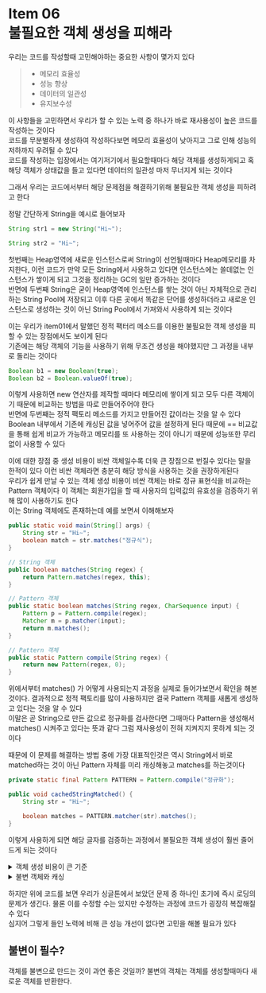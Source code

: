 # Item 06 <br /> 불필요한 객체 생성을 피해라

우리는 코드를 작성할때 고민해야하는 중요한 사항이 몇가지 있다
> - 메모리 효율성
> - 성능 향상
> - 데이터의 일관성
> - 유지보수성

이 사항들을 고민하면서 우리가 할 수 있는 노력 중 하나가 바로 재사용성이 높은 코드를 작성하는 것이다<br/>
코드를 무분별하게 생성하여 작성하다보면 메모리 효율성이 낮아지고 그로 인해 성능의 저하까지 우려될 수 있다<br/>
코드를 작성하는 입장에서는 여기저기에서 필요할때마다 해당 객체를 생성하게되고 혹 해당 객체가 상태값을 들고 있다면 데이터의 일관성 마저 무너지게 되는 것이다<br/>

그래서 우리는 코드에서부터 해당 문제점을 해결하기위해 불필요한 객체 생성을 피하려고 한다

정말 간단하게 String을 예시로 들어보자
```java
String str1 = new String("Hi~");

String str2 = "Hi~";
```
첫번째는 Heap영역에 새로운 인스턴스로써 String이 선언될때마다 Heap메모리를 차지한다, 이런 코드가 만약 모든 String에서 사용하고 있다면 인스턴스에는 쓸데없는 인스턴스가 쌓이게 되고 그것을 정리하는 GC의 일만 증가하는 것이다<br/>
반면에 두번째 String은 굳이 Heap영역에 인스턴스를 쌓는 것이 아닌 자체적으로 관리하는 String Pool에 저장되고 이후 다른 곳에서 똑같은 단어를 생성하더라고 새로운 인스턴스로 생성하는 것이 아닌 String Pool에서 가져와서 사용하게 되는 것이다

이는 우리가 item01에서 말했던 정적 팩터리 메소드를 이용한 불필요한 객체 생성을 피할 수 있는 장점에서도 보이게 된다<br/>
기존에는 해당 객체의 기능을 사용하기 위해 무조건 생성을 해야했지만 그 과정을 내부로 돌리는 것이다
```java
Boolean b1 = new Boolean(true);
Boolean b2 = Boolean.valueOf(true);
```
이렇게 사용하면 new 연산자를 제작할 때마다 메모리에 쌓이게 되고 모두 다른 객체이기 때문에 비교하는 방법을 따로 만들어주어야 한다 <br/>
반면에 두번째는 정적 팩토리 메소드를 가지고 만들어진 값이라는 것을 알 수 있다<br/>
Boolean 내부에서 기존에 캐싱된 값을 넣어주어 값을 설정하게 된다 때문에 == 비교값을 통해 쉽게 비교가 가능하고 메모리를 또 사용하는 것이 아니기 때문에 성능또한 무리없이 사용할 수 있다

이에 대한 장점 중 생성 비용이 비싼 객체일수록 더욱 큰 장점으로 번질수 있다는 말을 한적이 있다 이런 비싼 객체라면 충분히 해당 방식을 사용하는 것을 권장하게된다<br/>
우리가 쉽게 만날 수 있는 객체 생성 비용이 비싼 객체는 바로 정규 표현식을 비교하는 Pattern 객체이다 이 객체는 회원가입을 할 때 사용자의 입력값의 유효성을 검증하기 위해 많이 사용하기도 한다<br/>
이는 String 객체에도 존재하는데 예를 보면서 이해해보자
```java
public static void main(String[] args) {
    String str = "Hi~";
    boolean match = str.matches("정규식");
}

// String 객체
public boolean matches(String regex) {
    return Pattern.matches(regex, this);
}

// Pattern 객체
public static boolean matches(String regex, CharSequence input) {
    Pattern p = Pattern.compile(regex);
    Matcher m = p.matcher(input);
    return m.matches();
}

// Pattern 객체
public static Pattern compile(String regex) {
    return new Pattern(regex, 0);
}
```
위에서부터 matches() 가 어떻게 사용되는지 과정을 실제로 들어가보면서 확인을 해본것이다. 결과적으로 정적 팩토리를 많이 사용하지만 결국 Pattern 객체를 새롭게 생성하고 있다는 것을 알 수 있다 <br/>
이말은 곧 String으로 만든 값으로 정규화를 검사한다면 그때마다 Pattern을 생성해서 matches() 시켜주고 있다는 뜻과 같다 그럼 재사용성이 전혀 지켜지지 못하게 되는 것이다<br/>

때문에 이 문제를 해결하는 방법 중에 가장 대표적인것은 역시 String에서 바로 matched하는 것이 아닌 Pattern 자체를 미리 캐싱해놓고 matches를 하는것이다
```java
private static final Pattern PATTERN = Pattern.compile("정규화");

public void cachedStringMatched() {
    String str = "Hi~";

    boolean matches = PATTERN.matcher(str).matches();
}
```
이렇게 사용하게 되면 해당 글자를 검증하는 과정에서 불필요한 객체 생성이 훨씬 줄어드게 되는 것이다

<details>
    <summary>객체 생성 비용이 큰 기준</summary>

#### 복잡한 연산을 수행하는 경우
- Pattern 객체는 글자의 유효성을 검증하는 복잡한 연산을 진행한다

#### Heap 영역을 많이 차지하는 경우
- 이미지를 처리하는 객체의 경우 큰 파일을 모두 메모리에 올리면서 부담이 커지기 때문에 주의

#### I/O 연산이 포함된 객체
- FileReader, Socket, Connection과 같이 IO작업이 다수 포진된 객체의 경우 

#### 네이티브 코드 호출 (JNI)
- 네이티브 코드는 OS와 직접적인 연관이 있기 때문에 JVM 바깥에서 호출이 되는 경우

#### 쓰레드 생성의 경우
- 쓰레드를 해롭게 생성하면 OS 레벨에서 새로운 스레드를 관리하게 된다

#### 내부적인 캐싱 필요
- 객체를 반복적으로 만들어 Heap 메모리에 영역을 많이 차지하게 되면서 GC의 부담이 상승될 경우


> 개인적으로 다른 것과 같은 경우 프레임워크가 스스로 관리해주는 경우가 흔하지만 내부적인 캐싱의 경우는 조금 중요하다고 생각했다 
> 우리가 캐싱이 필요한 경우가 굉장히 잦게 발생할 수 있고 어떻게 발전을 해야하는지도 고민을 해봐야 한다
</details>

<details>
    <summary>불변 객체와 캐싱</summary>

### 소주제. 반복되는 compile 캐싱하기

위에 코드를 보면 만약 다른 정규화가 추가되면 compile이 반복적으로 발생하게 된다는 것을 알 수 있다
```java
private static final Pattern PATTERN1 = Pattern.compile("정규화1");
private static final Pattern PATTERN2 = Pattern.compile("정규화2");

public void cachedStringMatched() {
    String str = "Hi~";

    boolean matches1 = PATTERN1.matcher(str).matches();
    boolean matches2 = PATTERN2.matcher(str).matches();
}
```
이또한 재사용성이 좋은 코드라고 생각하지 않는다. 그렇다면 어떻게 수정할 수 있을까?? 바로 캐싱 기능을 활용하는 것이다
```java
private static final Map<String, Pattern> PATTERNS = new ConcurrentHashMap<>();

private static Pattern getCompile(String str) {
    return PATTERNS.computeIfAbsent(str, Pattern::compile);
}

public static void main(String[] args) {
    String compileStr1 = "정규화1";
    String compileStr2 = "정규화2";

    Pattern compile1 = getCompile(compileStr1);
    Pattern compile2 = getCompile(compileStr2);

    System.out.println(compile1 == getCompile(compileStr1)); // true (캐싱됨)
    System.out.println(compile2 == getCompile(compileStr2)); // true (캐싱됨)
    System.out.println(compile1 == compile2); // false (다른 정규식)
}
```
이렇게 캐싱 기능을 활용하면 compile의 코드를 줄일 수 있는것이다.

하지만 만약 우리가 DB에 있는 대용량의 데이터인 경우 가져온 데이터를 캐싱해놓으면 조회시 성능이 크게 증가할 수 있다 그리고 해당 객체가 불변 객체라면 데이터의 일관성 역시 보장된다는 것을 알 수 있는것이다.

그러면 어떻게 할 수 있을까? 

1. 일급 컬렉션을 사용한 불변성 보장
   - 만약 Member 객체를 만들고 그것의 불변을 보장하고 싶다면 가져온 데이터를 보관하는 장소가 필요할 것이다. 
   - 하지만 이곳에서는 해당 컬렉션이 불변인것이지 안에 있는 객체는 불변이 아니다

2. 불변 객체의 생성
   - 객체의 필드를 final로 만든다
   - 그러면 진짜 불변 객체가 되는 것이다

그러면 짧게 생각해보면 기존의 JPA를 사용하지 않고 데이터가 캐싱된 값을 직접 만들고 싶다면 캐싱 전용 객체를 만들고 해당 값들을 들고 있는 일급컬렉션을 사용하는 방법이 있을것이다 <br/>
그리고 기존의 model값의 필드 값을 모두 final로 만들고 불변을 유지한다.

하지만 이는 JPA에서는 사용할 수 없다. JPA는 리플렉션을 통해 값을 매칭하고 프록시 객체와 dirty checking 등등 고려해야 할 것이 많기 때문에 그 방법이 쉽지 않다<br/>
그래서 캐싱을 지원하는 SpringCache를 사용하게 되는것 같다 거기서 진화하여 Redis를 통한 캐싱까지 진화할 수 있을것이다
</details>

하지만 위에 코드를 보면 우리가 싱글톤에서 보았던 문제 중 하나인 초기에 즉시 로딩의 문제가 생긴다. 물론 이를 수정할 수는 있지만 수정하는 과정에 코드가 굉장히 복잡해질 수 있다<br/>
심지어 그렇게 들인 노력에 비해 큰 성능 개선이 없다면 고민을 해볼 필요가 있다

## 불변이 필수?

객체를 불변으로 만드는 것이 과연 좋은 것일까? 불변의 객체는 객체를 생성할때마다 새로운 객체를 반환한다. 